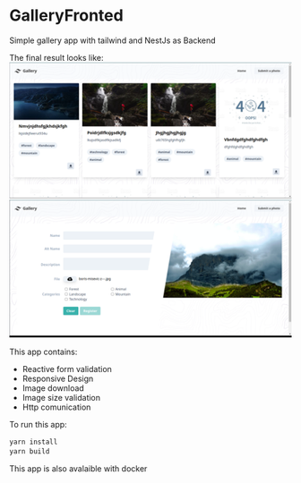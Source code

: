 # GalleryFronted

Simple gallery app with tailwind and NestJs as Backend

The final result looks like:
![Screenshot](https://github.com/gary94746/gallery-angular/blob/master/src/assets/Screenshot_20201012_202342.png)
![screenshot1](https://github.com/gary94746/gallery-angular/blob/master/src/assets/Screenshot_20201012_202504.png)


This app contains:
- Reactive form validation
- Responsive Design
- Image download
- Image size validation
- Http comunication

To run this app:
``` bash
yarn install
yarn build
```


This app is also avalaible with docker
